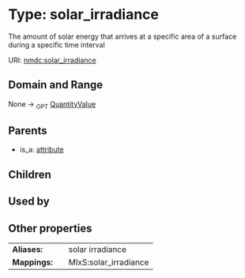 
# Type: solar_irradiance


The amount of solar energy that arrives at a specific area of a surface during a specific time interval

URI: [nmdc:solar_irradiance](https://microbiomedata/meta/solar_irradiance)


## Domain and Range

None ->  <sub>OPT</sub> [QuantityValue](QuantityValue.md)

## Parents

 *  is_a: [attribute](attribute.md)

## Children


## Used by


## Other properties

|  |  |  |
| --- | --- | --- |
| **Aliases:** | | solar irradiance |
| **Mappings:** | | MIxS:solar_irradiance |

